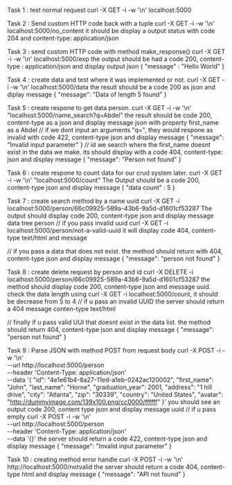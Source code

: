 Task 1 : test normal request 
curl -X GET -i -w '\n' localhost:5000

Task 2 : Send custom HTTP code back with a tuple
curl -X GET -i -w '\n' localhost:5000/no_content
it should be display a output status with code 204 and content-type: application/json

Task 3 : send custom HTTP code with method make_response()
curl -X GET -i -w '\n' localhost:5000/exp
the output should be had a code 200, content-type : application/json and display output json { "message" : "Hello World" }

Task 4 : create data and test where it was implemented or not.
curl -X GET -i -w '\n' localhost:5000/data
the result should be a code 200 as json and diplay message { "message": "Data of length 5 found" }

Task 5 : create respone to get data person.
curl -X GET -i -w '\n' "localhost:5000/name_search?q=Abdel"
the result should be code 200, content-type as a json and display message json with property first_name as a Abdel
//
if we dont input an arguments "q=", they would respone as invalid with code 422, content-type json and display message { "message": "Invalid input parameter" }
//
id we search where the first_name doesnt exist in the data we make. its should display with a code 404, content-type: json and display message { "message": "Person not found" }

Task 6 : create respone to count data for our crud system later.
curl -X GET -i -w '\n' "localhost:5000/count"
The Output should be a code 200, content-type json and display message { "data count" : 5 }

Task 7 : create search method by a name uuid
curl -X GET -i localhost:5000/person/66c09925-589a-43b6-9a5d-d1601cf53287
The output should display code 200, content-type json and display message data tree person
//
if you pass invalid uuid 
curl -X GET -i localhost:5000/person/not-a-valid-uuid
it will display code 404, content-type text/html and message 
<!--
<!doctype html>
<html lang=en>
<title>404 Not Found</title>
<h1>Not Found</h1>
<p>The requested URL was not found on the server. If you entered the URL manually, please check your spelling and try again.</p>
-->
//
if you pass a data that does not exist. the method should return with 404, content-type json and display message
{ "message": "person not found" }

Task 8 : create delete request by person and id
curl -X DELETE -i localhost:5000/person/66c09925-589a-43b6-9a5d-d1601cf53287
the method should display code 200, content-type json and message uuid. check the data length using 
curl -X GET -i localhost:5000/count, it should be decrease from 5 to 4
//
if u pass an invalid UUID the server should return a 404 message conten-type text/html
<!--
<!doctype html>
<html lang=en>
<title>404 Not Found</title>
<h1>Not Found</h1>
<p>The requested URL was not found on the server. If you entered the URL manually please check your spelling and try again.</p>
-->
//
finally if u pass valid UUI that doesnt exist in the data list. the method should return 404, content-type json and display message { "message": "person not found" }

Task 9 : Parse JSON with method POST from request body
curl -X POST -i -w '\n' \
  --url http://localhost:5000/person \
  --header 'Content-Type: application/json' \
  --data '{
        "id": "4e1e61b4-8a27-11ed-a1eb-0242ac120002",
        "first_name": "John",
        "last_name": "Horne",
        "graduation_year": 2001,
        "address": "1 hill drive",
        "city": "Atlanta",
        "zip": "30339",
        "country": "United States",
        "avatar": "http://dummyimage.com/139x100.png/cc0000/ffffff"
}'
you should see an output code 200, content type json and display message uuid
//
if u pass empty 
curl -X POST -i -w '\n' \
  --url http://localhost:5000/person \
  --header 'Content-Type: application/json' \
  --data '{}'
the server should return a code 422, content-type json and display message { "message": "Invalid input parameter" }

Task 10 : creating method error handle
curl -X POST -i -w '\n' http://localhost:5000/notvalid
the server should return a code 404, content-type html and display message { "message": "API not found" }
